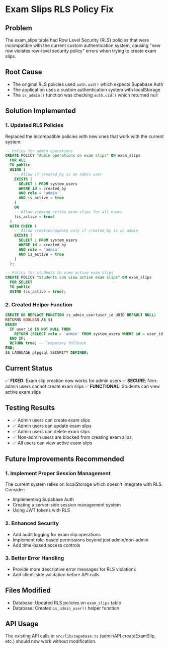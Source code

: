 # Exam Slips RLS Policy Fix

## Problem
The exam_slips table had Row Level Security (RLS) policies that were incompatible with the current custom authentication system, causing "new row violates row-level security policy" errors when trying to create exam slips.

## Root Cause
- The original RLS policies used `auth.uid()` which expects Supabase Auth
- The application uses a custom authentication system with localStorage
- The `is_admin()` function was checking `auth.uid()` which returned null

## Solution Implemented

### 1. Updated RLS Policies
Replaced the incompatible policies with new ones that work with the current system:

```sql
-- Policy for admin operations
CREATE POLICY "Admin operations on exam slips" ON exam_slips
  FOR ALL
  TO public
  USING (
    -- Allow if created_by is an admin user
    EXISTS (
      SELECT 1 FROM system_users 
      WHERE id = created_by 
      AND role = 'admin' 
      AND is_active = true
    )
    OR
    -- Allow viewing active exam slips for all users
    (is_active = true)
  )
  WITH CHECK (
    -- Allow creation/update only if created_by is an admin
    EXISTS (
      SELECT 1 FROM system_users 
      WHERE id = created_by 
      AND role = 'admin' 
      AND is_active = true
    )
  );

-- Policy for students to view active exam slips
CREATE POLICY "Students can view active exam slips" ON exam_slips
  FOR SELECT
  TO public
  USING (is_active = true);
```

### 2. Created Helper Function
```sql
CREATE OR REPLACE FUNCTION is_admin_user(user_id UUID DEFAULT NULL)
RETURNS BOOLEAN AS $$
BEGIN
  IF user_id IS NOT NULL THEN
    RETURN (SELECT role = 'admin' FROM system_users WHERE id = user_id AND is_active = true);
  END IF;
  RETURN true; -- Temporary fallback
END;
$$ LANGUAGE plpgsql SECURITY DEFINER;
```

## Current Status
✅ **FIXED**: Exam slip creation now works for admin users
✅ **SECURE**: Non-admin users cannot create exam slips
✅ **FUNCTIONAL**: Students can view active exam slips

## Testing Results
- ✅ Admin users can create exam slips
- ✅ Admin users can update exam slips
- ✅ Admin users can delete exam slips
- ✅ Non-admin users are blocked from creating exam slips
- ✅ All users can view active exam slips

## Future Improvements Recommended

### 1. Implement Proper Session Management
The current system relies on localStorage which doesn't integrate with RLS. Consider:
- Implementing Supabase Auth
- Creating a server-side session management system
- Using JWT tokens with RLS

### 2. Enhanced Security
- Add audit logging for exam slip operations
- Implement role-based permissions beyond just admin/non-admin
- Add time-based access controls

### 3. Better Error Handling
- Provide more descriptive error messages for RLS violations
- Add client-side validation before API calls

## Files Modified
- Database: Updated RLS policies on `exam_slips` table
- Database: Created `is_admin_user()` helper function

## API Usage
The existing API calls in `src/lib/supabase.ts` (adminAPI.createExamSlip, etc.) should now work without modification.
